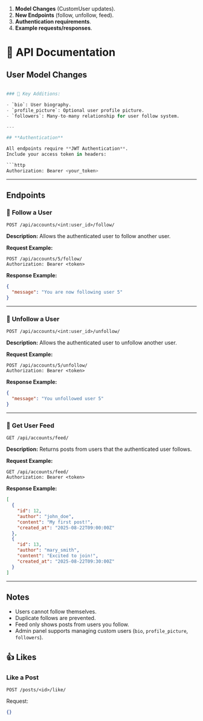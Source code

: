 1. **Model Changes** (CustomUser updates).
2. **New Endpoints** (follow, unfollow, feed).
3. **Authentication requirements**.
4. **Example requests/responses**.

# 📘 API Documentation

## **User Model Changes**

````python

### 🔹 Key Additions:

- `bio`: User biography.
- `profile_picture`: Optional user profile picture.
- `followers`: Many-to-many relationship for user follow system.

---

## **Authentication**

All endpoints require **JWT Authentication**.
Include your access token in headers:

```http
Authorization: Bearer <your_token>
````

---

## **Endpoints**

### 🔹 **Follow a User**

`POST /api/accounts/<int:user_id>/follow/`

**Description:** Allows the authenticated user to follow another user.

**Request Example:**

```http
POST /api/accounts/5/follow/
Authorization: Bearer <token>
```

**Response Example:**

```json
{
  "message": "You are now following user 5"
}
```

---

### 🔹 **Unfollow a User**

`POST /api/accounts/<int:user_id>/unfollow/`

**Description:** Allows the authenticated user to unfollow another user.

**Request Example:**

```http
POST /api/accounts/5/unfollow/
Authorization: Bearer <token>
```

**Response Example:**

```json
{
  "message": "You unfollowed user 5"
}
```

---

### 🔹 **Get User Feed**

`GET /api/accounts/feed/`

**Description:** Returns posts from users that the authenticated user follows.

**Request Example:**

```http
GET /api/accounts/feed/
Authorization: Bearer <token>
```

**Response Example:**

```json
[
  {
    "id": 12,
    "author": "john_doe",
    "content": "My first post!",
    "created_at": "2025-08-22T09:00:00Z"
  },
  {
    "id": 13,
    "author": "mary_smith",
    "content": "Excited to join!",
    "created_at": "2025-08-22T09:30:00Z"
  }
]
```

---

## **Notes**

- Users cannot follow themselves.
- Duplicate follows are prevented.
- Feed only shows posts from users you follow.
- Admin panel supports managing custom users (`bio`, `profile_picture`, `followers`).

## 👍 Likes

### Like a Post

`POST /posts/<id>/like/`

Request:

```json
{}
```
